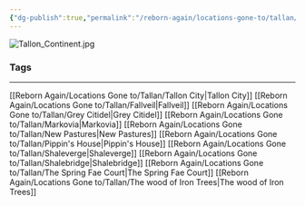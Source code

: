 ```yaml
---
{"dg-publish":true,"permalink":"/reborn-again/locations-gone-to/tallan/tallon-continent/"}
---
```



![Tallon_Continent.jpg](/img/user/Reborn%20Again/Misc%20Files/Image%20Attachments/Maps/Tallon_Continent.jpg)
### Tags
---
[[Reborn Again/Locations Gone to/Tallan/Tallon City\|Tallon City]]
[[Reborn Again/Locations Gone to/Tallan/Fallveil\|Fallveil]]
[[Reborn Again/Locations Gone to/Tallan/Grey Citidel\|Grey Citidel]]
[[Reborn Again/Locations Gone to/Tallan/Markovia\|Markovia]]
[[Reborn Again/Locations Gone to/Tallan/New Pastures\|New Pastures]]
[[Reborn Again/Locations Gone to/Tallan/Pippin's House\|Pippin's House]]
[[Reborn Again/Locations Gone to/Tallan/Shaleverge\|Shaleverge]]
[[Reborn Again/Locations Gone to/Tallan/Shalebridge\|Shalebridge]]
[[Reborn Again/Locations Gone to/Tallan/The Spring Fae Court\|The Spring Fae Court]]
[[Reborn Again/Locations Gone to/Tallan/The wood of Iron Trees\|The wood of Iron Trees]]

